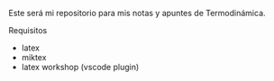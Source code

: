 Este será mi repositorio para mis notas y apuntes de Termodinámica.

Requisitos
- latex
- miktex
- latex workshop (vscode plugin)
